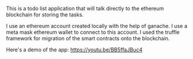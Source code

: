 This is a todo list application that will talk directly to the ethereum blockchain for storing the tasks.
 
I use an ethereum account created locally with the help of ganache.
I use a meta mask ethereum wallet to connect to this account.
I used the truffle framework for migration of the smart contracts onto the blockchain.

Here's a demo of the app:
https://youtu.be/BB5ffaJBuc4
